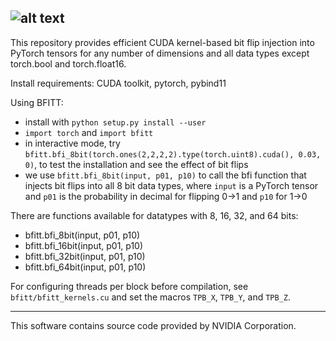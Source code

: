 ![alt text](https://imgur.com/a/MfC7Kg1)
---
This repository provides efficient CUDA kernel-based bit flip injection into PyTorch tensors for any number of dimensions and all data types except torch.bool and torch.float16.

Install requirements: CUDA toolkit, pytorch, pybind11

Using BFITT:
- install with ```python setup.py install --user```
- ```import torch``` and ```import bfitt```
- in interactive mode, try ```bfitt.bfi_8bit(torch.ones(2,2,2,2).type(torch.uint8).cuda(), 0.03, 0)```, to test the installation and see the effect of bit flips
- we use ```bfitt.bfi_8bit(input, p01, p10)``` to call the bfi function that injects bit flips into all 8 bit data types, where ```input``` is a PyTorch tensor and ```p01``` is the probability in decimal for flipping 0->1 and ```p10``` for 1->0

There are functions available for datatypes with 8, 16, 32, and 64 bits:
- bfitt.bfi_8bit(input, p01, p10)
- bfitt.bfi_16bit(input, p01, p10)
- bfitt.bfi_32bit(input, p01, p10)
- bfitt.bfi_64bit(input, p01, p10)

For configuring threads per block before compilation, see ```bfitt/bfitt_kernels.cu``` and set the macros ```TPB_X```, ```TPB_Y```, and ```TPB_Z```.

---
This software contains source code provided by NVIDIA Corporation.
